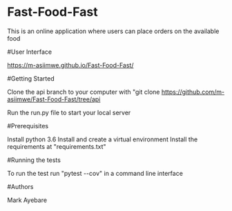 # Fast-Food-Fast
This is an online application where users can place orders on the available food

#User Interface

https://m-asiimwe.github.io/Fast-Food-Fast/

#Getting Started

Clone the api branch to your computer with "git clone https://github.com/m-asiimwe/Fast-Food-Fast/tree/api

Run the run.py file to start your local server

#Prerequisites

Install python 3.6
Install and create a virtual environment
Install the requirements at "requirements.txt"

#Running the tests

To run the test run "pytest --cov" in a command line interface

#Authors

Mark Ayebare


